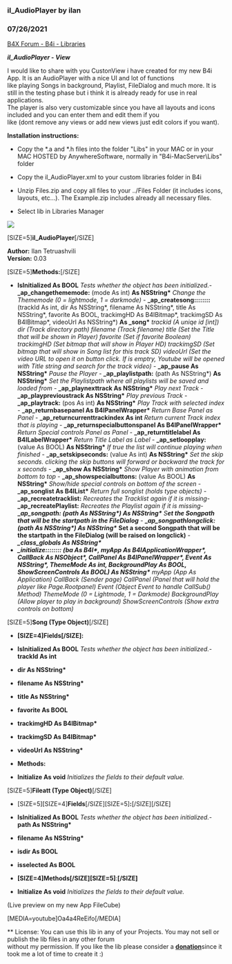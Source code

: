 ### il_AudioPlayer by ilan
### 07/26/2021
[B4X Forum - B4i - Libraries](https://www.b4x.com/android/forum/threads/120180/)

***il\_AudioPlayer - View***  
  
I would like to share with you CustonView i have created for my new B4i App. It is an AudioPlayer with a nice UI and lot of functions  
like playing Songs in background, Playlist, FileDialog and much more. It is still in the testing phase but i think it is already ready for use in real applications.  
The player is also very customizable since you have all layouts and icons included and you can enter them and edit them if you  
like (dont remove any views or add new views just edit colors if you want).  
  
  
**Installation instructions:**  
  
- Copy the \*.a and \*.h files into the folder "Libs" in your MAC or in your MAC HOSTED by AnywhereSoftware, normally in "B4i-MacServer\Libs" folder  
  
- Copy the il\_AudioPlayer.xml to your custom libraries folder in B4i  
  
- Unzip Files.zip and copy all files to your ../Files Folder (it includes icons, layouts, etc…). The Example.zip includes already all necessary files.  
  
- Select lib in Libraries Manager  
  
  
![](https://www.b4x.com/android/forum/attachments/97138)  
  
  
  
[SIZE=5]**il\_AudioPlayer**[/SIZE]  
  
**Author:** Ilan Tetruashvili  
**Version:** 0.03  
  
  
[SIZE=5]**Methods:**[/SIZE]  
  

- **IsInitialized As BOOL**
*Tests whether the object has been initialized.*- **\_ap\_changethememode:** (mode As int) **As NSString\***
*Change the Thememode (0 = lightmode, 1 = darkmode)* - **\_ap\_createsong::::::::** (trackId As int, dir As NSString\*, filename As NSString\*, title As NSString\*, favorite As BOOL, trackimgHD As B4IBitmap\*, trackimgSD As B4IBitmap\*, videoUrl As NSString\*) **As \_song\***
*trackid (A uniqe id [int]) dir (Track directory path) filename (Track filename) title (Set the Title that will be shown in Player) favorite (Set if favorite Boolean) trackimgHD (Set bitmap that will show in Player HD) trackimgSD (Set bitmap that will show in Song list for this track SD) videoUrl (Set the video URL to open it on button click. If is emptry, Youtube will be opened with Title string and search for the track video)* - **\_ap\_pause As NSString\***
*Pause the Player* - **\_ap\_playlistpath:** (path As NSString\*) **As NSString\***
*Set the Playlistpath where all playlists will be saved and loaded from* - **\_ap\_playnexttrack As NSString\***
*Play next Track* - **\_ap\_playprevioustrack As NSString\***
*Play previous Track* - **\_ap\_playtrack:** (pos As int) **As NSString\***
*Play Track with selected index* - **\_ap\_returnbasepanel As B4IPanelWrapper\***
*Return Base Panel as Panel* - **\_ap\_returncurrenttrackindex As int**
*Return current Track index that is playing* - **\_ap\_returnspecialbuttonspanel As B4IPanelWrapper\***
*Return Special controls Panel as Panel* - **\_ap\_returntitlelabel As B4ILabelWrapper\***
*Return Title Label as Label* - **\_ap\_setloopplay:** (value As BOOL) **As NSString\***
*If true the list will continue playing when finished* - **\_ap\_setskipseconds:** (value As int) **As NSString\***
*Set the skip seconds. clicking the skip buttons will forward or backward the track for x seconds* - **\_ap\_show As NSString\***
*Show Player with animation from bottom to top* - **\_ap\_showspecialbuttons:** (value As BOOL) **As NSString\***
*Show/hide special controls on bottom of the screen* - **\_ap\_songlist As B4IList\***
*Return full songlist (holds type objects)* - **\_ap\_recreatetracklist:**
*Recreates the Tracklist again if it is missing*- **\_ap\_recreatePlaylist:**
*Recreates the Playlist again if it is missing*- **\_*****ap\_songpath:** (path As NSString\*) **As NSString\********
*S**et the Songpath that will be the startpath in the FileDialog*** - **\_*****ap\_songpathlongclick:** (path As NSString\*) **As NSString\********
**Set a second Songpath that will be the startpath in the FileDialog (will be raised on longclick)** - *****\_class\_globals As NSString\******
- *****\_initialize::::::::** (ba As B4I\*, myApp As B4IApplicationWrapper\*, CallBack As NSObject\*, CallPanel As B4IPanelWrapper\*, Event As NSString\*, ThemeMode As int, BackgroundPlay As BOOL, ShowScreenControls As BOOL) **As NSString\******
*myApp (App As Application) CallBack (Sender page) CallPanel (Panel that will hold the player like Page.Rootpanel) Event (Object Event to handle CallSub() Method) ThemeMode (0 = Lightmode, 1 = Darkmode) BackgroundPlay (Allow player to play in background) ShowScreenControls (Show extra controls on bottom)* 
  
  
[SIZE=5]**Song (Type Object)**[/SIZE]  

- **[SIZE=4]Fields[/SIZE]:**

- **IsInitialized As BOOL**
*Tests whether the object has been initialized.*- **trackId As int**
- **dir As NSString\***
- **filename As NSString\***
- **title As NSString\***
- **favorite As BOOL**
- **trackimgHD As B4IBitmap\***
- **trackimgSD As B4IBitmap\***
- **videoUrl As NSString\***

  

- **Methods:**

- **Initialize As void**
*Initializes the fields to their default value.*
  
  
  
[SIZE=5]**Fileatt (Type Object)**[/SIZE]  

- [SIZE=5][SIZE=4]**Fields**[/SIZE][SIZE=5]**:**[/SIZE][/SIZE]

- **IsInitialized As BOOL**
*Tests whether the object has been initialized.*- **path As NSString\***
- **filename As NSString\***
- **isdir As BOOL**
- **isselected As BOOL**

  

- **[SIZE=4]**Methods**[/SIZE][SIZE=5]**:**[/SIZE]**

- **Initialize As void**
*Initializes the fields to their default value.*
  
  
  
(Live preview on my new App FileCube)  
  
[MEDIA=youtube]Oa4a4ReEifo[/MEDIA]  
  
  
\*\* License: You can use this lib in any of your Projects. You may not sell or publish the lib files in any other forum  
without my permission. If you like the lib please consider a [**donation**](https://www.paypal.com/donate?hosted_button_id=5STJ2LSAHK9LW)since it took me a lot of time to create it :)